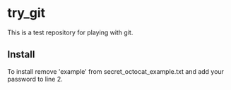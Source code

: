 try_git
=======

This is a test repository for playing with git.

Install
-------
To install remove 'example' from secret_octocat_example.txt and
add your password to line 2.
